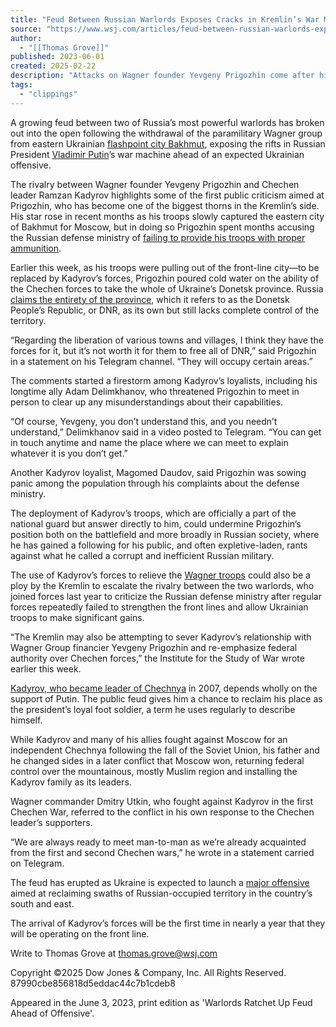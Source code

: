 ```yaml
---
title: "Feud Between Russian Warlords Exposes Cracks in Kremlin’s War Machine"
source: "https://www.wsj.com/articles/feud-between-russian-warlords-exposes-cracks-in-kremlins-war-machine-e996501?mod=Searchresults_pos5&page=1"
author:
  - "[[Thomas Grove]]"
published: 2023-06-01
created: 2025-02-22
description: "Attacks on Wagner founder Yevgeny Prigozhin come after his stinging criticism of the Russian defense ministry"
tags:
  - "clippings"
---
```

A growing feud between two of Russia’s most powerful warlords has broken out into the open following the withdrawal of the paramilitary Wagner group from eastern Ukrainian [flashpoint city Bakhmut](https://www.wsj.com/articles/wagner-begins-handoff-of-ukraines-bakhmut-to-russias-military-3c765d97?mod=article_inline), exposing the rifts in Russian President [Vladimir Putin](https://www.wsj.com/topics/person/vladimir-putin?mod=article_inline)’s war machine ahead of an expected Ukrainian offensive.

The rivalry between Wagner founder Yevgeny Prigozhin and Chechen leader Ramzan Kadyrov highlights some of the first public criticism aimed at Prigozhin, who has become one of the biggest thorns in the Kremlin’s side. His star rose in recent months as his troops slowly captured the eastern city of Bakhmut for Moscow, but in doing so Prigozhin spent months accusing the Russian defense ministry of [failing to provide his troops with proper ammunition](https://www.wsj.com/articles/wagner-chiefs-feud-with-russian-military-cracks-putins-image-of-control-488ac37?mod=article_inline).

Earlier this week, as his troops were pulling out of the front-line city—to be replaced by Kadyrov’s forces, Prigozhin poured cold water on the ability of the Chechen forces to take the whole of Ukraine’s Donetsk province. Russia [claims the entirety of the province](https://www.wsj.com/articles/russia-prepares-treaties-to-annex-ukrainian-land-11664536196?mod=article_inline), which it refers to as the Donetsk People’s Republic, or DNR, as its own but still lacks complete control of the territory.

“Regarding the liberation of various towns and villages, I think they have the forces for it, but it’s not worth it for them to free all of DNR,” said Prigozhin in a statement on his Telegram channel. “They will occupy certain areas.”

The comments started a firestorm among Kadyrov’s loyalists, including his longtime ally Adam Delimkhanov, who threatened Prigozhin to meet in person to clear up any misunderstandings about their capabilities. 

“Of course, Yevgeny, you don’t understand this, and you needn’t understand,” Delimkhanov said in a video posted to Telegram. “You can get in touch anytime and name the place where we can meet to explain whatever it is you don’t get.”

Another Kadyrov loyalist, Magomed Daudov, said Prigozhin was sowing panic among the population through his complaints about the defense ministry.

The deployment of Kadyrov’s troops, which are officially a part of the national guard but answer directly to him, could undermine Prigozhin’s position both on the battlefield and more broadly in Russian society, where he has gained a following for his public, and often expletive-laden, rants against what he called a corrupt and inefficient Russian military.

The use of Kadyrov’s forces to relieve the [Wagner troops](https://www.wsj.com/articles/grim-life-and-brutal-death-of-a-wagner-recruit-40d9473a?mod=article_inline) could also be a ploy by the Kremlin to escalate the rivalry between the two warlords, who joined forces last year to criticize the Russian defense ministry after regular forces repeatedly failed to strengthen the front lines and allow Ukrainian troops to make significant gains.

“The Kremlin may also be attempting to sever Kadyrov’s relationship with Wagner Group financier Yevgeny Prigozhin and re-emphasize federal authority over Chechen forces,” the Institute for the Study of War wrote earlier this week.

[Kadyrov, who became leader of Chechnya](https://www.wsj.com/articles/chechen-warlord-kadyrov-putin-dirty-work-ukraine-11671204557?mod=article_inline) in 2007, depends wholly on the support of Putin. The public feud gives him a chance to reclaim his place as the president’s loyal foot soldier, a term he uses regularly to describe himself.

While Kadyrov and many of his allies fought against Moscow for an independent Chechnya following the fall of the Soviet Union, his father and he changed sides in a later conflict that Moscow won, returning federal control over the mountainous, mostly Muslim region and installing the Kadyrov family as its leaders.

Wagner commander Dmitry Utkin, who fought against Kadyrov in the first Chechen War, referred to the conflict in his own response to the Chechen leader’s supporters.

“We are always ready to meet man-to-man as we’re already acquainted from the first and second Chechen wars,” he wrote in a statement carried on Telegram.

The feud has erupted as Ukraine is expected to launch a [major offensive](https://www.wsj.com/articles/ukraine-offensive-takes-shape-with-big-unknowns-2f75f5ae?mod=article_inline) aimed at reclaiming swaths of Russian-occupied territory in the country’s south and east.

The arrival of Kadyrov’s forces will be the first time in nearly a year that they will be operating on the front line.

Write to Thomas Grove at [thomas.grove@wsj.com](https://www.wsj.com/articles/)

Copyright ©2025 Dow Jones & Company, Inc. All Rights Reserved. 87990cbe856818d5eddac44c7b1cdeb8

Appeared in the June 3, 2023, print edition as 'Warlords Ratchet Up Feud Ahead of Offensive'.